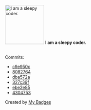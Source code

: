 <img src="https://my-badges.github.io/my-badges/sleepy-coder.png" alt="I am a sleepy coder." title="I am a sleepy coder." width="128">
<strong>I am a sleepy coder.</strong>
<br><br>

Commits:

- <a href="https://github.com/VandalByte/VandalByte/commit/c9e950ca84440377ff7a15ab96107a1bc763fe3e">c9e950c</a>
- <a href="https://github.com/VandalByte/VandalByte/commit/8082764affad9bf75f87d534ca10746a93da9733">8082764</a>
- <a href="https://github.com/VandalByte/VandalByte/commit/dba572a3dc74e718d97013bb3402d4a4c04d6b99">dba572a</a>
- <a href="https://github.com/VandalByte/VandalByte/commit/327c39fff5e66ecf0610258efe57c1b561101f4f">327c39f</a>
- <a href="https://github.com/VandalByte/VandalByte/commit/ebe2e8589aa18a41ebf9c2aa7d047e54ead939b9">ebe2e85</a>
- <a href="https://github.com/VandalByte/darkmatter-grub2-theme/commit/4304753ecd423a6e2115f11a2591be5692a5ed44">4304753</a>


Created by <a href="https://github.com/my-badges/my-badges">My Badges</a>
